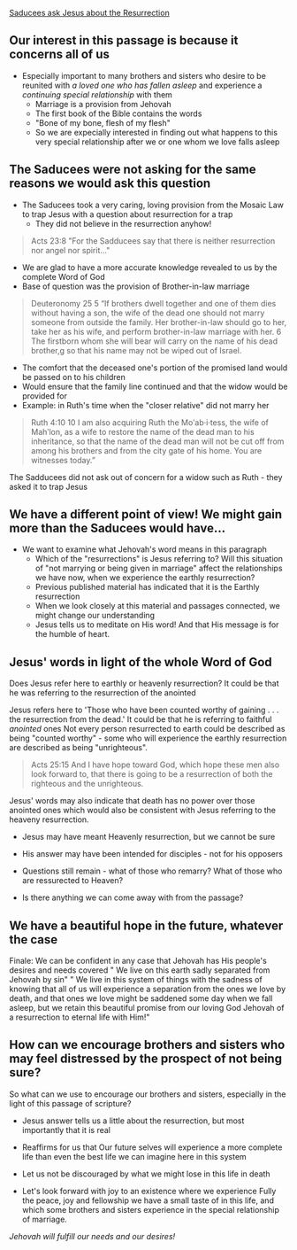 [Saducees ask Jesus about the Resurrection](https://www.jw.org/en/publications/magazines/w20140815/jesus-sadducees-marriage-after-resurrection/)

## Our interest in this passage is because it concerns all of us
 - Especially important to many brothers and sisters who desire to be reunited with *a loved one who has fallen asleep* and experience a *continuing special relationship* with them
   - Marriage is a provision from Jehovah
   - The first book of the Bible contains the words
   - "Bone of my bone, flesh of my flesh"
   - So we are expecially interested in finding out what happens to this very special relationship after we or one whom we love falls asleep

## The Saducees were not asking for the same reasons we would ask this question

 - The Saducees took a very caring, loving provision from the Mosaic Law to trap Jesus with a question about resurrection for a trap
   - They did not believe in the resurrection anyhow! 
> Acts 23:8 "For the Sadducees say that there is neither resurrection nor angel nor spirit..."

 - We are glad to have a more accurate knowledge revealed to us by the complete Word of God
 - Base of question was the provision of Brother-in-law marriage
>Deuteronomy 25
> 5  “If brothers dwell together and one of them dies without having a son, the wife of the dead one should not marry someone from outside the family. Her brother-in-law should go to her, take her as his wife, and perform brother-in-law marriage with her. 6  The firstborn whom she will bear will carry on the name of his dead brother,g so that his name may not be wiped out of Israel.
   - The comfort that the deceased one's portion of the promised land would be passed on to his children
   - Would ensure that the family line continued and that the widow would be provided for
   - Example: in Ruth's time when the "closer relative" did not marry her
> Ruth 4:10 
> 10  I am also acquiring Ruth the Moʹab·i·tess, the wife of Mahʹlon, as a wife to restore the name of the dead man to his inheritance, so that the name of the dead man will not be cut off from among his brothers and from the city gate of his home. You are witnesses today.”

The Sadducees did not ask out of concern for a widow such as Ruth - they asked it to trap Jesus

## We have a different point of view! We might gain more than the Saducees would have...

 - We want to examine what Jehovah's word means in this paragraph
   - Which of the "resurrections" is Jesus referring to? Will this situation of "not marrying or being given in marriage" affect the relationships we have now, when we experience the earthly resurrection?
   - Previous published material has indicated that it is the Earthly resurrection
   - When we look closely at this material and passages connected, we might change our understanding
   - Jesus tells us to meditate on His word! And that His message is for the humble of heart.

## Jesus' words in light of the whole Word of God

Does Jesus refer here to earthly or heavenly resurrection?
It could be that he was referring to the resurrection of the anointed

Jesus refers here to 'Those who have been counted worthy of gaining . . . the resurrection from the dead.'
It could be that he is referring to faithful *anointed* ones
Not every person resurrected to earth could be described as being "counted worthy" - some who will experience the earthly resurrection are described as being "unrighteous".

> Acts 25:15  And I have hope toward God, which hope these men also look forward to, that there is going to be a resurrection of both the righteous and the unrighteous.

Jesus' words may also indicate that death has no power over those anointed ones which would also be consistent with Jesus referring to the heaveny resurrection. 
 
 - Jesus may have meant Heavenly resurrection, but we cannot be sure
 
  - His answer may have been intended for disciples - not for his opposers
  - Questions still remain - what of those who remarry? What of those who are ressurected to Heaven?
  - Is there anything we can come away with from the passage?

## We have a beautiful hope in the future, whatever the case

 Finale: We can be confident in any case that Jehovah has His people's desires and needs covered
 " We live on this earth sadly separated from Jehovah by sin"
 " We live in this system of things with the sadness of knowing that all of us will experience a separation from the ones we love by death, 
 and that ones we love might be saddened some day when we fall asleep, 
 but we retain this beautiful promise from our loving God Jehovah of a resurrection to eternal life with Him!"
 
 ## How can we encourage brothers and sisters who may feel distressed by the prospect of not being sure?


 So what can we use to encourage our brothers and sisters, especially in the light of this passage of scripture?
 
  - Jesus answer tells us a little about the resurrection, but most importantly that it is real
  - Reaffirms for us that Our future selves will experience a more complete life than even the best life we can imagine here in this system

  - Let us not be discouraged by what we might lose in this life in death
  - Let's look forward with joy to an existence where we experience Fully the peace, joy and fellowship we have a small taste of in this life, and which some brothers and sisters experience in the special relationship of marriage.
 
  *Jehovah will fulfill our needs and our desires!*
